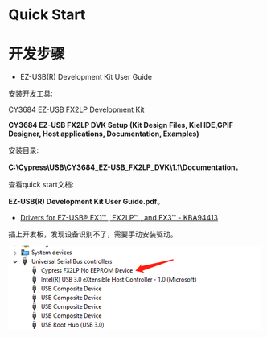 # Quick Start


# 开发步骤

* EZ-USB(R) Development Kit User Guide

安装开发工具:

[CY3684 EZ-USB FX2LP Development Kit](https://www.cypress.com/documentation/development-kitsboards/cy3684-ez-usb-fx2lp-development-kit)

**CY3684 EZ-USB FX2LP DVK Setup (Kit Design Files, Kiel IDE,GPIF Designer, Host applications, Documentation, Examples)**

安装目录:

**C:\Cypress\USB\CY3684_EZ-USB_FX2LP_DVK\1.1\Documentation**，

查看quick start文档:

**EZ-USB(R) Development Kit User Guide.pdf**。

* [Drivers for EZ-USB® FX1™ , FX2LP™ , and FX3™ - KBA94413](https://community.cypress.com/docs/DOC-12366)

插上开发板，发现设备识别不了，需要手动安装驱动。

![driver_install_pic](../pic/quick_start.PNG)
